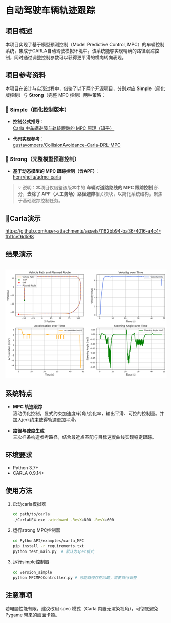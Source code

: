 # 自动驾驶车辆轨迹跟踪

## 项目概述
本项目实现了基于模型预测控制（Model Predictive Control, MPC）的车辆控制系统，集成于CARLA自动驾驶模拟环境中。该系统能够实现精确的路径跟踪控制，同时通过调整控制参数可以获得更平滑的横向转向表现。

## 项目参考资料

本项目在设计与实现过程中，借鉴了以下两个开源项目，分别对应 **Simple**（简化版控制）与 **Strong**（完整 MPC 控制）两种策略：

### 🔹 Simple（简化控制版本）

- **控制公式推导**：  
  [Carla 中车辆避障与轨迹跟踪的 MPC 原理（知乎）](https://zhuanlan.zhihu.com/p/525523586)

- **代码实现参考**：  
  [gustavomoers/CollisionAvoidance-Carla-DRL-MPC](https://github.com/gustavomoers/CollisionAvoidance-Carla-DRL-MPC)

### 🔹 Strong（完整模型预测控制）

-  **基于动态模型的 MPC 跟踪控制（含APF）**：  
  [henryhcliu/udmc_carla](https://github.com/henryhcliu/udmc_carla.git)

> 💡 说明：本项目仅借鉴该版本中的 **车辆对道路路线的 MPC 跟踪控制** 部分，**去除了 APF（人工势场）路径避障**相关模块，以简化系统结构，聚焦于基础跟踪控制任务。

## 🌲Carla演示

https://github.com/user-attachments/assets/1162bb94-ba36-4016-a4c4-fb11cef6d598

## 结果演示
<p align="center">
  <img src="fig/strong_control_result.png" alt="result" width="800">
</p>

## 系统特点

- **MPC 轨迹跟踪**  
  滚动优化控制，显式约束加速度/转角/变化率，输出平滑、可控的控制量。并加入jerk约束使得轨迹更加平滑。

- **路径与速度生成**  
  三次样条构造参考路径，结合最近点匹配与目标速度曲线实现稳定跟踪。

## 环境要求
- Python 3.7+
- CARLA 0.9.14+

## 使用方法
1. 启动carla模拟器
   ```bash
   cd path/to/carla
   ./CarlaUE4.exe -windowed -ResX=800 -ResY=600
   ```
2. 运行strong MPC控制器
   ```bash
   cd PythonAPI/examples/carla_MPC
   pip install -r requirements.txt
   python test_main.py  # 默认为spec模式
   ```
3. 运行simple控制器
   ```bash
   cd version_simple
   python MPCMPCController.py # 可能路径存在问题，需要自行调整
   ```

## 注意事项
若电脑性能有限，建议改用 spec 模式（Carla 内置无渲染视角），可彻底避免 Pygame 带来的画面卡顿。

